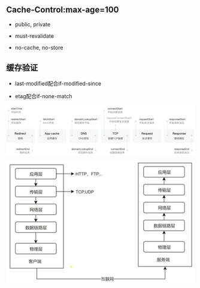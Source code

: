 ## Cache-Control:max-age=100

- public, private

- must-revalidate

- no-cache, no-store



## 缓存验证

- last-modified配合if-modified-since

- etag配合if-none-match


![](/assets/360截图182903307410994.png)


![](/assets/360截图167204029912987.png)